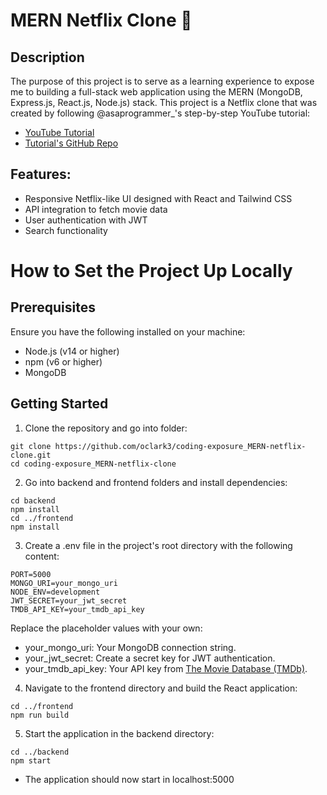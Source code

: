# MERN Netflix Clone 🎥

## Description

The purpose of this project is to serve as a learning experience to expose me to building a full-stack web application using the MERN (MongoDB, Express.js, React.js, Node.js) stack. This project is a Netflix clone that was created by following @asaprogrammer_'s step-by-step YouTube tutorial: 
- [YouTube Tutorial](https://www.youtube.com/watch?v=gRroBZczKAU)
- [Tutorial's GitHub Repo](https://github.com/burakorkmez/mern-netflix-clone?tab=readme-ov-file)

## Features:

- Responsive Netflix-like UI designed with React and Tailwind CSS
- API integration to fetch movie data
- User authentication with JWT
- Search functionality

# How to Set the Project Up Locally

## Prerequisites

Ensure you have the following installed on your machine:

- Node.js (v14 or higher)
- npm (v6 or higher)
- MongoDB

## Getting Started

1. Clone the repository and go into folder:
```
git clone https://github.com/oclark3/coding-exposure_MERN-netflix-clone.git
cd coding-exposure_MERN-netflix-clone
```

2. Go into backend and frontend folders and install dependencies:
```
cd backend
npm install
cd ../frontend
npm install
```

3. Create a .env file in the project's root directory with the following content:
```
PORT=5000
MONGO_URI=your_mongo_uri
NODE_ENV=development
JWT_SECRET=your_jwt_secret
TMDB_API_KEY=your_tmdb_api_key
```  
Replace the placeholder values with your own:  
- your_mongo_uri: Your MongoDB connection string.
- your_jwt_secret: Create a secret key for JWT authentication.
- your_tmdb_api_key: Your API key from [The Movie Database (TMDb)](https://www.themoviedb.org/).

4. Navigate to the frontend directory and build the React application:
```
cd ../frontend
npm run build
```

5. Start the application in the backend directory:
```
cd ../backend
npm start
```

- The application should now start in localhost:5000